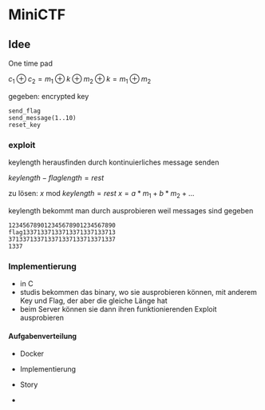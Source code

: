 # MiniCTF

## Idee
One time pad

$c_1 \oplus c_2 = m_1 \oplus k \oplus m_2 \oplus k = m_1 \oplus m_2$

gegeben: encrypted key

```
send_flag
send_message(1..10)
reset_key
```

### exploit
keylength herausfinden durch kontinuierliches message senden

$keylength - flaglength = rest$

zu lösen: 
$x \text{ mod } keylength = rest$
$x = a*m_1 + b*m_2 + ...$ 

keylength bekommt man durch ausprobieren
weil messages sind gegeben

```
123456789012345678901234567890
flag13371337133713371337133713
371337133713371337133713371337
1337
```

### Implementierung
- in C
- studis bekommen das binary, wo sie ausprobieren können, mit anderem Key und Flag, der aber die gleiche Länge hat
- beim Server können sie dann ihren funktionierenden Exploit ausprobieren

#### Aufgabenverteilung
- Docker 
- Implementierung
- Story


- 
